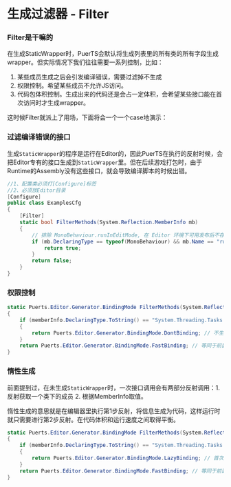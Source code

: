 # 生成过滤器 - Filter

### Filter是干嘛的
在生成StaticWrapper时，PuerTS会默认将生成列表里的所有类的所有字段生成wrapper。但实际情况下我们往往需要一系列控制，比如：
1. 某些成员生成之后会引发编译错误，需要过滤掉不生成
2. 权限控制。希望某些成员不允许JS访问。
3. 代码包体积控制。生成出来的代码还是会占一定体积，会希望某些接口能在首次访问时才生成wrapper。

这时候Filter就派上了用场，下面将会一个一个case地演示：

### 过滤编译错误的接口
生成`StaticWrapper`的程序是运行在Editor的，因此PuerTS在执行的反射时候，会把Editor专有的接口生成到`StaticWrapper`里。但在后续游戏打包时，由于Runtime的Assembly没有这些接口，就会导致编译脚本的时候出错。

```csharp
//1、配置类必须打[Configure]标签
//2、必须放Editor目录
[Configure]
public class ExamplesCfg
{
    [Filter]
    static bool FilterMethods(System.Reflection.MemberInfo mb)
    {
        // 排除 MonoBehaviour.runInEditMode, 在 Editor 环境下可用发布后不存在
        if (mb.DeclaringType == typeof(MonoBehaviour) && mb.Name == "runInEditMode") {
            return true;
        }
        return false;
    }
}
```


### 权限控制

```C#
static Puerts.Editor.Generator.BindingMode FilterMethods(System.Reflection.MemberInfo mb)
{
    if (memberInfo.DeclaringType.ToString() == "System.Threading.Tasks.Task" && memberInfo.Name == "IsCompletedSuccessfully")
    {
        return Puerts.Editor.Generator.BindingMode.DontBinding; // 不生成StaticWrapper，且JS调用时获取对应字段会得到undefined。
    }
    return Puerts.Editor.Generator.BindingMode.FastBinding; // 等同于前面return false的情况
}
```

### 惰性生成
前面提到过，在未生成`StaticWrapper`时，一次接口调用会有两部分反射调用：1. 反射获取一个类下的成员 2. 根据MemberInfo取值。

惰性生成的意思就是在编辑器里执行第1步反射，将信息生成为代码，这样运行时就只需要进行第2步反射。在代码体积和运行速度之间取得平衡。

```C#
static Puerts.Editor.Generator.BindingMode FilterMethods(System.Reflection.MemberInfo mb)
{
    if (memberInfo.DeclaringType.ToString() == "System.Threading.Tasks.Task" && memberInfo.Name == "IsCompletedSuccessfully")
    {
        return Puerts.Editor.Generator.BindingMode.LazyBinding; // 首次调用时才执行反射
    }
    return Puerts.Editor.Generator.BindingMode.FastBinding; // 等同于前面return false的情况
}
```